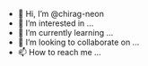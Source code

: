 - 👋 Hi, I’m @chirag-neon
- 👀 I’m interested in ...
- 🌱 I’m currently learning ...
- 💞️ I’m looking to collaborate on ...
- 📫 How to reach me ...

<!---
chirag-neon/chirag-neon is a ✨ special ✨ repository because its `README.md` (this file) appears on your GitHub profile.
You can click the Preview link to take a look at your changes.
--->
